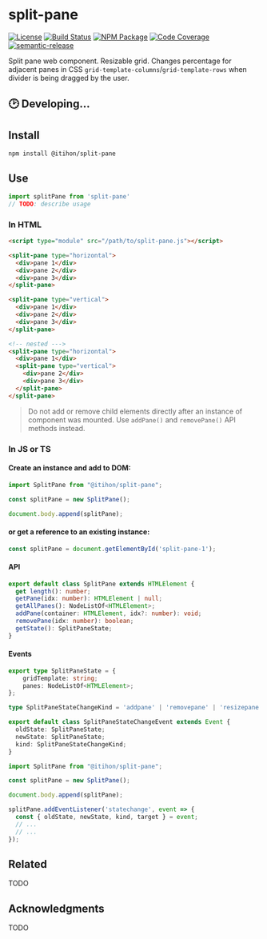 # split-pane
[![License][]](https://opensource.org/licenses/ISC)
[![Build Status]](https://github.com/itihon/split-pane/actions/workflows/ci.yml)
[![NPM Package]](https://npmjs.org/package/split-pane)
[![Code Coverage]](https://codecov.io/gh/itihon/split-pane)
[![semantic-release]](https://github.com/semantic-release/semantic-release)

[License]: https://img.shields.io/badge/License-ISC-blue.svg
[Build Status]: https://github.com/itihon/split-pane/actions/workflows/code-quality-and-test.yml/badge.svg
[NPM Package]: https://img.shields.io/npm/v/split-pane.svg
[Code Coverage]: https://codecov.io/gh/itihon/split-pane/branch/master/graph/badge.svg
[semantic-release]: https://img.shields.io/badge/%20%20%F0%9F%93%A6%F0%9F%9A%80-semantic--release-e10079.svg

Split pane web component. Resizable grid. Changes percentage for adjacent panes in CSS `grid-template-columns`/`grid-template-rows` when divider is being dragged by the user.

## 🕑 Developing...

## Install

``` shell
npm install @itihon/split-pane
```

## Use

``` typescript
import splitPane from 'split-pane'
// TODO: describe usage
```

### In HTML

``` html
<script type="module" src="/path/to/split-pane.js"></script>

<split-pane type="horizontal">
  <div>pane 1</div>
  <div>pane 2</div>
  <div>pane 3</div>
</split-pane>

<split-pane type="vertical">
  <div>pane 1</div>
  <div>pane 2</div>
  <div>pane 3</div>
</split-pane>

<!-- nested --->
<split-pane type="horizontal">
  <div>pane 1</div>
  <split-pane type="vertical">
    <div>pane 2</div>
    <div>pane 3</div>
  </split-pane>
</split-pane>
```

> Do not add or remove child elements directly after an instance of component was mounted. Use `addPane()` and `removePane()` API methods instead.

### In JS or TS

#### Create an instance and add to DOM:

``` js
import SplitPane from "@itihon/split-pane";

const splitPane = new SplitPane();

document.body.append(splitPane);
```

#### or get a reference to an existing instance:

``` js
const splitPane = document.getElementById('split-pane-1');
```

#### API 

```ts
export default class SplitPane extends HTMLElement {
  get length(): number;
  getPane(idx: number): HTMLElement | null;
  getAllPanes(): NodeListOf<HTMLElement>;
  addPane(container: HTMLElement, idx?: number): void;
  removePane(idx: number): boolean;
  getState(): SplitPaneState;
}
```

#### Events

```ts 
export type SplitPaneState = {
    gridTemplate: string;
    panes: NodeListOf<HTMLElement>;
};

type SplitPaneStateChangeKind = 'addpane' | 'removepane' | 'resizepane';

export default class SplitPaneStateChangeEvent extends Event {
  oldState: SplitPaneState;
  newState: SplitPaneState;
  kind: SplitPaneStateChangeKind;
}
```

```js
import SplitPane from "@itihon/split-pane";

const splitPane = new SplitPane();

document.body.append(splitPane);

splitPane.addEventListener('statechange', event => {
  const { oldState, newState, kind, target } = event;
  // ...
  // ...
});

```

## Related

TODO

## Acknowledgments

TODO
